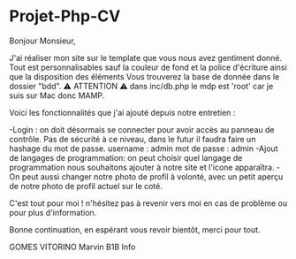 # Projet-Php-CV
 
Bonjour Monsieur, 

J'ai réaliser mon site sur le template que vous nous avez gentiment donné. Tout est personnalisables sauf la couleur de fond et la police d'écriture ainsi que la disposition des éléments
Vous trouverez la base de donnée dans le dossier "bdd". ⚠️ ATTENTION ⚠️  dans inc/db.php le mdp est 'root' car je suis sur Mac donc MAMP.

Voici les fonctionnalités que j'ai ajouté depuis notre entretien : 

-Login : on doit désormais se connecter pour avoir accès au panneau de contrôle. Pas de sécurité à ce niveau, dans le futur il faudra faire un hashage du mot de passe.
username : admin 
mot de passe : admin
-Ajout de langages de programmation: on peut choisir quel langage de programmation nous souhaitons ajouter à notre site et l'icone apparaîtra.
-On peut aussi changer notre photo de profil à volonté, avec un petit aperçu de notre photo de profil actuel sur le coté.

C'est tout pour moi ! n'hésitez pas à revenir vers moi en cas de problème ou pour plus d'information.

Bonne continuation, en espérant vous revoir bientôt, merci pour tout.

GOMES VITORINO Marvin B1B Info